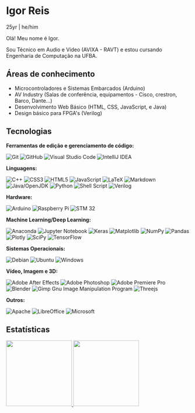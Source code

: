 # Igor Reis
25yr | he/him

Olá! Meu nome é Igor.

Sou Técnico em Audio e Vídeo (AVIXA - RAVT) e estou cursando Engenharia de Computação na UFBA.

## Áreas de conhecimento
*  Microcontroladores e Sistemas Embarcados (Arduino)
*  AV Industry (Salas de conferência, equipamentos - Cisco, crestron, Barco, Dante...)
*  Desenvolvimento Web Básico (HTML, CSS, JavaScript, e Java)
*  Design básico para FPGA's (Verilog)

## Tecnologias

**Ferramentas de edição e gerenciamento de código:**

![Git](https://img.shields.io/badge/git-%23F05033.svg?style=for-the-badge&logo=git&logoColor=white)
![GitHub](https://img.shields.io/badge/github-%23121011.svg?style=for-the-badge&logo=github&logoColor=white)
![Visual Studio Code](https://img.shields.io/badge/Visual%20Studio%20Code-0078d7.svg?style=for-the-badge&logo=visual-studio-code&logoColor=white)
![IntelliJ IDEA](https://simpleicons.org/icons/intellijidea.svg)


**Linguagens:**

![C++](https://img.shields.io/badge/c++-%2300599C.svg?style=for-the-badge&logo=c%2B%2B&logoColor=white)
![CSS3](https://img.shields.io/badge/css3-%231572B6.svg?style=for-the-badge&logo=css3&logoColor=white)
![HTML5](https://img.shields.io/badge/html5-%23E34F26.svg?style=for-the-badge&logo=html5&logoColor=white)
![JavaScript](https://img.shields.io/badge/javascript-%23323330.svg?style=for-the-badge&logo=javascript&logoColor=%23F7DF1E)
![LaTeX](https://img.shields.io/badge/latex-%23008080.svg?style=for-the-badge&logo=latex&logoColor=white)
![Markdown](https://img.shields.io/badge/markdown-%23000000.svg?style=for-the-badge&logo=markdown&logoColor=white)
![Java/OpenJDK](https://simpleicons.org/icons/openjdk.svg)
![Python](https://img.shields.io/badge/python-3670A0?style=for-the-badge&logo=python&logoColor=ffdd54)
![Shell Script](https://img.shields.io/badge/shell_script-%23121011.svg?style=for-the-badge&logo=gnu-bash&logoColor=white)
![Verilog](https://img.shields.io/badge/Verilog-%23ffffff.svg?style=for-the-badge&logo=Verilog&logoColor=black)

**Hardware:**

![Arduino](https://img.shields.io/badge/-Arduino-00979D?style=for-the-badge&logo=Arduino&logoColor=white)
![Raspberry Pi](https://img.shields.io/badge/-RaspberryPi-C51A4A?style=for-the-badge&logo=Raspberry-Pi)
![STM 32](https://img.shields.io/badge/STM32-%2300599C.svg?style=for-the-badge&logo=STM32&logoColor=black)



**Machine Learning/Deep Learning:**

![Anaconda](https://img.shields.io/badge/Anaconda-%2344A833.svg?style=for-the-badge&logo=anaconda&logoColor=white)
![Jupyter Notebook](https://img.shields.io/badge/jupyter-%23FA0F00.svg?style=for-the-badge&logo=jupyter&logoColor=white)
![Keras](https://img.shields.io/badge/Keras-%23D00000.svg?style=for-the-badge&logo=Keras&logoColor=white)
![Matplotlib](https://img.shields.io/badge/Matplotlib-%23ffffff.svg?style=for-the-badge&logo=Matplotlib&logoColor=black)
![NumPy](https://img.shields.io/badge/numpy-%23013243.svg?style=for-the-badge&logo=numpy&logoColor=white)
![Pandas](https://img.shields.io/badge/pandas-%23150458.svg?style=for-the-badge&logo=pandas&logoColor=white)
![Plotly](https://img.shields.io/badge/Plotly-%233F4F75.svg?style=for-the-badge&logo=plotly&logoColor=white)
![SciPy](https://img.shields.io/badge/SciPy-%230C55A5.svg?style=for-the-badge&logo=scipy&logoColor=%white)
![TensorFlow](https://img.shields.io/badge/TensorFlow-%23FF6F00.svg?style=for-the-badge&logo=TensorFlow&logoColor=white)

**Sistemas Operacionais:**

![Debian](https://img.shields.io/badge/Debian-D70A53?style=for-the-badge&logo=debian&logoColor=white)
![Ubuntu](https://img.shields.io/badge/Ubuntu-E95420?style=for-the-badge&logo=ubuntu&logoColor=white)
![Windows](https://img.shields.io/badge/Windows-0078D6?style=for-the-badge&logo=windows&logoColor=white)


**Vídeo, Imagem e 3D:**

![Adobe After Effects](https://img.shields.io/badge/Adobe%20After%20Effects-9999FF.svg?style=for-the-badge&logo=Adobe%20After%20Effects&logoColor=white)
![Adobe Photoshop](https://img.shields.io/badge/adobe%20photoshop-%2331A8FF.svg?style=for-the-badge&logo=adobe%20photoshop&logoColor=white)
![Adobe Premiere Pro](https://img.shields.io/badge/Adobe%20Premiere%20Pro-9999FF.svg?style=for-the-badge&logo=Adobe%20Premiere%20Pro&logoColor=white)
![Blender](https://img.shields.io/badge/blender-%23F5792A.svg?style=for-the-badge&logo=blender&logoColor=white)
![Gimp Gnu Image Manipulation Program](https://img.shields.io/badge/Gimp-657D8B?style=for-the-badge&logo=gimp&logoColor=FFFFFF)
![Threejs](https://img.shields.io/badge/threejs-black?style=for-the-badge&logo=three.js&logoColor=white)

**Outros:**

![Apache](https://img.shields.io/badge/apache-%23D42029.svg?style=for-the-badge&logo=apache&logoColor=white)
![LibreOffice](https://img.shields.io/badge/LibreOffice-%2318A303?style=for-the-badge&logo=LibreOffice&logoColor=white)
![Microsoft](https://img.shields.io/badge/Microsoft-0078D4?style=for-the-badge&logo=microsoft&logoColor=white)

## Estatísticas

<div>
<a href="https://github.com/Xornotor">
<img height="180em" src="https://github-readme-stats.vercel.app/api/top-langs/?username=Xornotor&layout=compact&langs_count=8&theme=cobalt"/>
<img height="180em" src="https://github-readme-stats.vercel.app/api?username=Xornotor&show_icons=true&theme=cobalt&include_all_commits=true&count_private=true&rank_icon=github"/>
</div>
